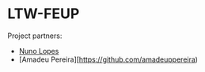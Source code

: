 # LTW-FEUP

Project partners:
* [Nuno Lopes](https://github.com/nunottlopes)
* [Amadeu Pereira][https://github.com/amadeuppereira)
